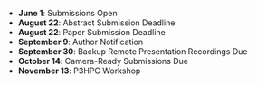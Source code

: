 - **June 1**: Submissions Open
- **August 22**: Abstract Submission Deadline
- **August 22**: Paper Submission Deadline
- **September 9**: Author Notification
- **September 30**: Backup Remote Presentation Recordings Due
- **October 14**: Camera-Ready Submissions Due
- **November 13**: P3HPC Workshop
